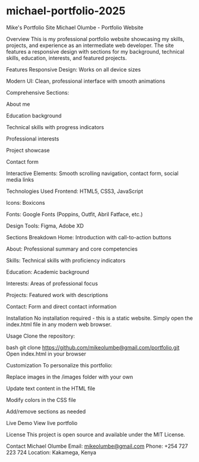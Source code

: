 # michael-portfolio-2025
Mike's Portfolio Site
Michael Olumbe - Portfolio Website


Overview
This is my professional portfolio website showcasing my skills, projects, and experience as an intermediate web developer. The site features a responsive design with sections for my background, technical skills, education, interests, and featured projects.

Features
Responsive Design: Works on all device sizes

Modern UI: Clean, professional interface with smooth animations

Comprehensive Sections:

About me

Education background

Technical skills with progress indicators

Professional interests

Project showcase

Contact form

Interactive Elements: Smooth scrolling navigation, contact form, social media links

Technologies Used
Frontend: HTML5, CSS3, JavaScript

Icons: Boxicons

Fonts: Google Fonts (Poppins, Outfit, Abril Fatface, etc.)

Design Tools: Figma, Adobe XD

Sections Breakdown
Home: Introduction with call-to-action buttons

About: Professional summary and core competencies

Skills: Technical skills with proficiency indicators

Education: Academic background

Interests: Areas of professional focus

Projects: Featured work with descriptions

Contact: Form and direct contact information

Installation
No installation required - this is a static website. Simply open the index.html file in any modern web browser.

Usage
Clone the repository:

bash
git clone https://github.com/mikeolumbe@gmail.com/portfolio.git
Open index.html in your browser

Customization
To personalize this portfolio:

Replace images in the /images folder with your own

Update text content in the HTML file

Modify colors in the CSS file

Add/remove sections as needed

Live Demo
View live portfolio 

License
This project is open source and available under the MIT License.

Contact
Michael Olumbe
Email: mikeolumbe@gmail.com
Phone: +254 727 223 724
Location: Kakamega, Kenya


